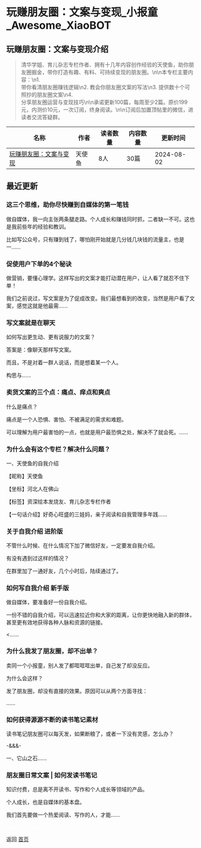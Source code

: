# 玩赚朋友圈：文案与变现_小报童_Awesome_XiaoBOT

## 玩赚朋友圈：文案与变现介绍
> 清华学姐、育儿杂志专栏作者、拥有十几年内容创作经验的天使鱼，助你朋友圈掘金，带你打造有趣、有料、可持续变现的朋友圈。\n\n本专栏主要内容：\n1.  
带你看清朋友圈赚钱逻辑\n2. 教会你朋友圈文案的写法\n3. 提供数十个可照抄的朋友圈文案\n4.  
分享朋友圈运营与变现技巧\n\n承诺更新100篇，每周至少2篇。原价199元，内测价10元，一次订阅，终身阅读。\n\n订阅后加置顶帖里的微信，进读者交流答疑群。  
  


|名称|作者|读者数量|内容数量|更新时间|
|---|---|---|---|---|
|[玩赚朋友圈：文案与变现](https://xiaobot.net/p/pengyouquan?refer=9c3f1c95-a052-465a-9902-f6d75080262a)|天使鱼|8人|30篇|2024-08-02|

## 最近更新
### 这三个思维，助你尽快赚到自媒体的第一笔钱

做自媒体，我一向主张两条腿走路。个人成长和赚钱同时抓，二者缺一不可。这也是我前些年的经验和教训。

比如写公众号，只有赚到钱了，哪怕刚开始就是几分钱几块钱的流量主，也是一......

### 促使用户下单的4个秘诀

做营销，要懂心理学。这样写出的文案才能打动潜在用户，让人看了就忍不住下单！

我们之前说过，写文案是为了促成改变。我们最想看到的改变，当然是用户看了文案，感觉这就是他最需......

### 写文案就是在聊天

如何写出更生动、更有说服力的文案？

答案是：像聊天那样写文案。

而且，不是对着一群人说话，而是想着某一个人。

构思与......

### 卖货文案的三个点：痛点、痒点和爽点

什么是痛点？

痛点是一个人恐惧、害怕、不被满足的需求和难题。

可以理解为用户最害怕的一点，也就是用户最恐惧之处，解决不了就会死。......

### 为什么会有这个专栏？解决什么问题？

一、天使鱼的自我介绍

【昵称】天使鱼

【坐标】河北人在佛山

【标签】资深绘本发烧友、育儿杂志专栏作者

【一句话介绍】好奇心旺盛的三娃妈，亲子阅读和自我管理多年践......

### 关于自我介绍 进阶版

不管什么时候、在什么情况下加了微信好友，一定要发自我介绍。

有没有遇到过这样的情况？

在群里加了一通好友，几个小时后，陆续通过了。

### 如何写自我介绍 新手版

做自媒体，要准备好一份自我介绍。

一份不错的自我介绍，可以迅速拉近你和大家的距离，让你更快地融入新的群体，甚至更有效地获得各种人脉和资源的链接。

<......

### 为什么我发了朋友圈，却不出单？

卖同一个小报童，别人发了都哐哐哐出单，自己发了却没反应。

为什么会这样？

发了朋友圈，却没有直接的效果。原因可以从两个方面寻找：

......

### 如何获得源源不断的读书笔记素材

读书笔记朋友圈可以每天发，如果断粮了，或者一下没有灵感，怎么办？

-&&&-

一、它山之石......

### 朋友圈日常文案 | 如何发读书笔记

知识付费，总是离不开读书、写作和个人成长等领域的产品。

个人成长，也是自媒体的基本盘。

我们首先要做一个热爱阅读、写作的人，才能......


<a href="https://github.com/Reno9527/awesome-xiaobot" style="color: white; text-decoration: none;">awesome-xiaobot</a>

返回 [首页](../README.md)
